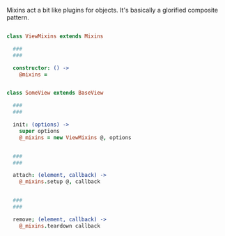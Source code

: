 Mixins act a bit like plugins for objects. It's basically a glorified composite pattern.

```coffeescript

class ViewMixins extends Mixins

  ###
  ###

  constructor: () ->
    @mixins = 


class SomeView extends BaseView

  ###
  ###

  init: (options) ->
    super options
    @_mixins = new ViewMixins @, options


  ###
  ###

  attach: (element, callback) ->
    @_mixins.setup @, callback


  ###
  ###

  remove; (element, callback) ->
    @_mixins.teardown callback


```